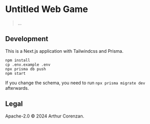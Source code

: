 # Untitled Web Game

> ...

## Development

This is a Next.js application with Tailwindcss and Prisma.

```shell
npm install
cp .env.example .env
npx prisma db push
npm start
```

If you change the schema, you need to run `npx prisma migrate dev` afterwards.

## Legal

Apache-2.0 ©️ 2024 Arthur Corenzan.
